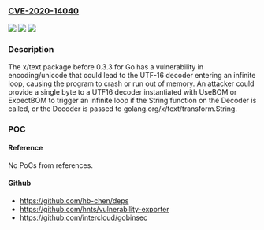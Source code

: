 ### [CVE-2020-14040](https://cve.mitre.org/cgi-bin/cvename.cgi?name=CVE-2020-14040)
![](https://img.shields.io/static/v1?label=Product&message=n%2Fa&color=blue)
![](https://img.shields.io/static/v1?label=Version&message=n%2Fa&color=blue)
![](https://img.shields.io/static/v1?label=Vulnerability&message=n%2Fa&color=brighgreen)

### Description

The x/text package before 0.3.3 for Go has a vulnerability in encoding/unicode that could lead to the UTF-16 decoder entering an infinite loop, causing the program to crash or run out of memory. An attacker could provide a single byte to a UTF16 decoder instantiated with UseBOM or ExpectBOM to trigger an infinite loop if the String function on the Decoder is called, or the Decoder is passed to golang.org/x/text/transform.String.

### POC

#### Reference
No PoCs from references.

#### Github
- https://github.com/hb-chen/deps
- https://github.com/hnts/vulnerability-exporter
- https://github.com/intercloud/gobinsec

